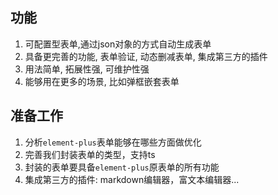 ## 功能

1. 可配置型表单,通过json对象的方式自动生成表单
2. 具备更完善的功能, 表单验证, 动态删减表单, 集成第三方的插件
3. 用法简单, 拓展性强, 可维护性强
4. 能够用在更多的场景, 比如弹框嵌套表单

## 准备工作

1. 分析`element-plus`表单能够在哪些方面做优化
2. 完善我们封装表单的类型，支持ts
3. 封装的表单要具备`element-plus`原表单的所有功能
4. 集成第三方的插件: markdown编辑器，富文本编辑器...

